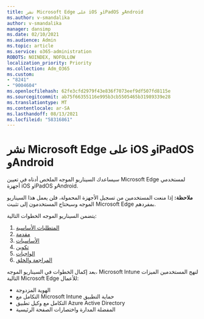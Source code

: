 ```yaml
---
title: نشر Microsoft Edge على iOS وiPadOS وAndroid
ms.author: v-smandalika
author: v-smandalika
manager: dansimp
ms.date: 02/10/2021
ms.audience: Admin
ms.topic: article
ms.service: o365-administration
ROBOTS: NOINDEX, NOFOLLOW
localization_priority: Priority
ms.collection: Adm_O365
ms.custom:
- "8241"
- "9004604"
ms.openlocfilehash: 62fe3cfd2979f43e836f7073eef9df507fd8115e
ms.sourcegitcommit: ab75f66355116e995b3cb5505465b31989339e28
ms.translationtype: MT
ms.contentlocale: ar-SA
ms.lasthandoff: 08/13/2021
ms.locfileid: "58316861"
---
```

# <a name="deploy-microsoft-edge-to-ios-ipados-and-android"></a>نشر Microsoft Edge على iOS وiPadOS وAndroid

سيساعدك السيناريو الموجه الملخص أدناه في تعيين Microsoft Edge لمستخدمي أجهزة iOS وiPadOS وAndroid.

**ملاحظة:** إذا منعت المستخدمين من تسجيل الأجهزة المحمولة، فلن يعمل هذا السيناريو الموجه وسيحتاج المستخدمون إلى تثبيت Microsoft Edge بمفردهم.

يتضمن السيناريو الموجه الخطوات التالية:

1. [المتطلبات الأساسية](https://docs.microsoft.com/mem/intune/fundamentals/guided-scenarios-edge#prerequisites)
2. [مقدمة](https://docs.microsoft.com/mem/intune/fundamentals/guided-scenarios-edge#step-1---introduction)
3. [الأساسيات](https://docs.microsoft.com/mem/intune/fundamentals/guided-scenarios-edge#step-2---basics)
4. [تكوين](https://docs.microsoft.com/mem/intune/fundamentals/guided-scenarios-edge#step-3---configuration)
5. [الواجبات](https://docs.microsoft.com/mem/intune/fundamentals/guided-scenarios-edge#step-4---assignments)
6. [المراجعة والخلق](https://docs.microsoft.com/mem/intune/fundamentals/guided-scenarios-edge#step-5---review--create)

بعد إكمال الخطوات في السيناريو الموجه، Microsoft Intune لنهج المستخدمين الميزات التالية Microsoft Edge للأعمال:

- الهوية المزدوجة
- التكامل مع Microsoft Intune حماية التطبيق
- التكامل مع وكيل تطبيق Azure Active Directory
- المفضلة المدارة واختصارات الصفحة الرئيسية
